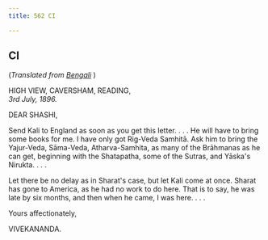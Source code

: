 ```yaml
---
title: 562 CI

---
```

  

  


## CI

(*Translated from [Bengali](b7283e6101.pdf)* )

HIGH VIEW, CAVERSHAM, READING,  
*3rd July, 1896.*

DEAR SHASHI,

Send Kali to England as soon as you get this letter. . . . He will have
to bring some books for me. I have only got Rig-Veda Samhitā. Ask him to
bring the Yajur-Veda, Sāma-Veda, Atharva-Samhita, as many of the
Brāhmanas as he can get, beginning with the Shatapatha, some of the
Sutras, and Yāska's Nirukta. . . .

Let there be no delay as in Sharat's case, but let Kali come at once.
Sharat has gone to America, as he had no work to do here. That is to
say, he was late by six months, and then when he came, I was here. . . .

Yours affectionately,

VIVEKANANDA.
